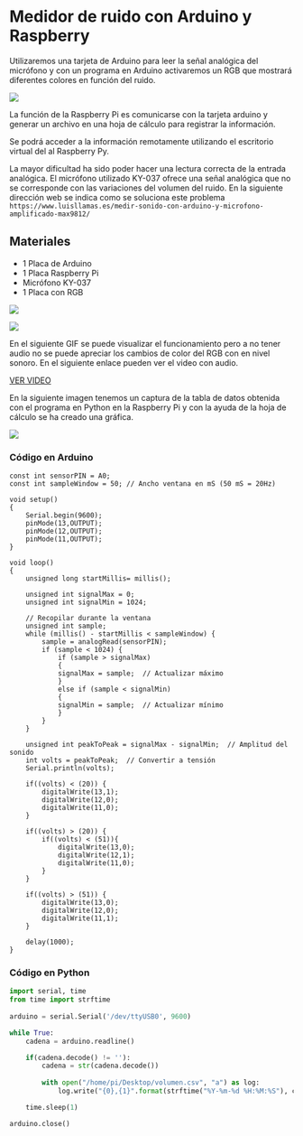 # Medidor de ruido con Arduino y Raspberry 

Utilizaremos una tarjeta de Arduino para leer la señal analógica del micrófono y con un programa en Arduino activaremos un RGB que mostrará diferentes colores en función del ruido.

![](Medidor_sonido.gif)

La función de la Raspberry Pi es comunicarse con la tarjeta arduino y generar un archivo en una hoja de cálculo para registrar la información.

Se podrá acceder a la información remotamente utilizando el escritorio virtual del al Raspberry Py.

La mayor dificultad ha sido poder hacer una lectura correcta de la entrada analógica. El micrófono utilizado KY-037 ofrece una señal analógica que no se corresponde con las variaciones del volumen del ruido. En la siguiente dirección web se indica como se soluciona este problema `https://www.luisllamas.es/medir-sonido-con-arduino-y-microfono-amplificado-max9812/`

## Materiales

- 1 Placa de Arduino
- 1 Placa Raspberry Pi
- Micrófono KY-037
- 1 Placa con RGB

![](Arduino_Raspberry.jpg)

![](Arduino_RGB_KY037.jpg)

En el siguiente GIF se puede visualizar el funcionamiento pero a no tener audio no se puede apreciar los cambios de color del RGB con en nivel sonoro. En el siguiente enlace pueden ver el video con audio.

[VER VIDEO](https://github.com/pepegarcia125/Practicas/blob/master/Medidor-Sonido/Medidor-de-sonido.mp4)

En la siguiente imagen tenemos un captura de la tabla de datos obtenida con el programa en Python en la Raspberry Pi y con la ayuda de la hoja de cálculo se ha creado una gráfica.

![](Datos_Gráfica.png)

### Código en Arduino

```arduino
const int sensorPIN = A0;
const int sampleWindow = 50; // Ancho ventana en mS (50 mS = 20Hz)
 
void setup() 
{
    Serial.begin(9600);
    pinMode(13,OUTPUT);
    pinMode(12,OUTPUT);
    pinMode(11,OUTPUT);
}
 
void loop() 
{
    unsigned long startMillis= millis();

    unsigned int signalMax = 0;
    unsigned int signalMin = 1024;

    // Recopilar durante la ventana
    unsigned int sample;
    while (millis() - startMillis < sampleWindow) {
        sample = analogRead(sensorPIN);
        if (sample < 1024) {
            if (sample > signalMax)
            {
            signalMax = sample;  // Actualizar máximo
            }
            else if (sample < signalMin)
            {
            signalMin = sample;  // Actualizar mínimo
            }
        }
    }

    unsigned int peakToPeak = signalMax - signalMin;  // Amplitud del sonido
    int volts = peakToPeak;  // Convertir a tensión
    Serial.println(volts);

    if((volts) < (20)) {
        digitalWrite(13,1);
        digitalWrite(12,0);
        digitalWrite(11,0);
    }

    if((volts) > (20)) {
        if((volts) < (51)){
            digitalWrite(13,0);
            digitalWrite(12,1);
            digitalWrite(11,0);
        }
    }

    if((volts) > (51)) {
        digitalWrite(13,0);
        digitalWrite(12,0);
        digitalWrite(11,1);
    }

    delay(1000);
}
```

### Código en Python

```python
import serial, time
from time import strftime
 
arduino = serial.Serial('/dev/ttyUSB0', 9600)

while True:
    cadena = arduino.readline()

    if(cadena.decode() != ''):
        cadena = str(cadena.decode())
       
        with open("/home/pi/Desktop/volumen.csv", "a") as log:
            log.write("{0},{1}".format(strftime("%Y-%m-%d %H:%M:%S"), cadena))

    time.sleep(1)

arduino.close()
```
